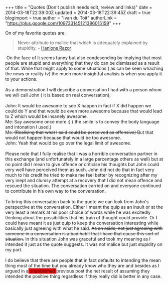 +++
title = "Quotes (Don't publish needs edit, review and links)"
date = 2014-03-18T22:39:00Z
updated = 2014-03-18T22:39:45Z
draft = true
blogimport = true 
author = "Ivan du Toit"
authorLink = "https://plus.google.com/109733145121386015159"
+++

On of my favorite quotes are:<br /><blockquote class="tr_bq">Never attribute to malice that which is adequately explained by stupidity. - <a href="http://en.wikipedia.org/wiki/Hanlon's_razor">Hanlons Razor</a></blockquote>&nbsp;On the face of it seems funny but also condesending by implying that most people are stupid and everything that they do can be dismissed as a result of that. While that might apply to some situations ( as can be seen whaching the news or reality tv) the much more insightful analisis is when you apply it to your actions.<br /><br />As a demonstration I will describe a conversation I had with a person whom we will call John ( it is based on real conversation);<br /><br />John: It would be awesome to see X happen in fact if X did happen we could do Y and that would be even more awesome because that would lead to Z which would be insanely awesome.<br />Me: Say awesome once more :) ( the smile is to convey the body language and intonation I used.)<br />Me:<strike> (Realising&nbsp;that what I said could be perceived as offensive) </strike>But that would not happen because that would be too awesome.<br />John: Yeah that would be go over the legal limit of awesome.<br /><br />Please note that I fully realise that I was a horrible conversation partner in this exchange (and unfortunately in a large percentage others as well) but at no point did I mean to give offence or criticise his thoughts but John could very well have perceived them as such. John did not do that in fact very much to his credit he tried to make me feel better by recognizing after my very inept and clumsy attempt at a recovery that I did not mean offence and rescued the situation. The conversation carried on and everyone continued to contribute in his own way to the conversation.<br /><br />To bring this conversation back to the quote we can look from John's perspective at the conversation. Either I meant the quip as an insult or at the very least a remark at his poor choice of words while he was excitedly thinking about the possibilities that his train of thought could provide. Or I could have meant it as just quip to keep the conversation interesting while basically just agreeing with what he said. <strike>As an aside, not just agreeing with someone in a conversation is a bad habit that I have that cause this sort of situation.</strike>&nbsp;In this situation John was graceful and took my meaning as I intended it just as the quote suggests. It was not malice but just stupidity on my part.<br /><br />I do believe that there are people that in fact defaults to intending the mean thing most of the time but you already know who they are and besides as I argued in a<span style="background-color: red;"> unpublished </span>previous post the net result of assuming they intended the positive thing regardless if they really did is better in any case.<br /><br />
